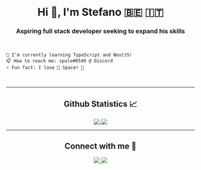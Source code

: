 <h1 align="center">Hi 👋, I'm Stefano 🇧🇪 🇮🇹</h1>

<h3 align="center">Aspiring full stack developer seeking to expand his skills</h3>

<br>

    🌱 I’m currently learning TypeScript and NextJS!
    📫 How to reach me: spale#0549 @ Discord
    ⚡ Fun fact: I love 🚀 Space! 🚀

<br>

---

  <h2 align="center"> Github Statistics 📈 </h2>
  
  <div align="center"> 
     <a href="">
      <img align="center" src="https://github-readme-stats-sigma-five.vercel.app/api?username=spale-dev&show_icons=true&include_all_commits=true&count_private=true&theme=react&line_height=40" />
    </a>
    <a href="">
      <img align="center" src="https://github-readme-stats.vercel.app/api/top-langs/?username=spale-dev&theme=react&line_height=40&hide=css"/>
    </a>
</div>

---

  <h2 align="center">Connect with me 📲</h2>
  
  <div align="center"> 
  <a href="https://stackoverflow.com/users/20458282">
    <img src="https://skillicons.dev/icons?i=stackoverflow&theme=dark">
  </a>
  <a href="https://www.linkedin.com/in/stefano-paletta-140321255/">
    <img src="https://skillicons.dev/icons?i=linkedin&theme=dark">
  </a>
</div>
